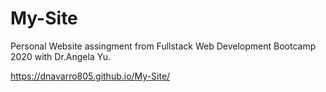 # My-Site
Personal Website assingment from Fullstack Web Development Bootcamp 2020 with Dr.Angela Yu. 

https://dnavarro805.github.io/My-Site/
